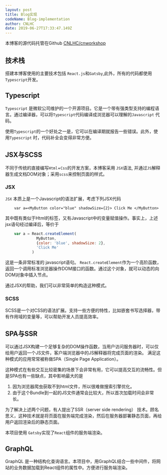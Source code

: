 ```yaml
---
layout: post
title: Blog实现
codeName: Blog-implementation
author: CNLHC
date: 2019-06-27T17:33:47.149Z
---
```


本博客的源代码托管在Github [CNLHC/cnworkshop](https://github.com/CNLHC/cnworkshop)

## 技术栈

搭建本博客使用的主要技术包括 `React.js`和`Gatsby`,此外，所有的代码都使用`Typescript`开发。

## Typescript

`Typescript` 是微软公司维护的一个开源项目。它是一个带有强类型支持的编程语言。通过编译器，可以将`Typescript`代码编译成浏览器可以理解的`Javascript`
代码。

使用`Typescript`的一个好处之一是，它可以在编译期就报告一些错误。此外，使用`Typescript` 时，代码补全会变得非常方便。

## JSX与SCSS

不同于传统的直接编写`Html`+`Css`的开发方案，本博客采用 `JSX`语法, 并通过`JS`解释器生成文档DOM对象；采用`scss`来控制页面的样式。


### JSX

`JSX` 本质上是一个Javascript的语法扩展，考虑下列JSX代码

```JSX
    var a=<MyButton color="blue" shadowSize={2}> Click Me </MyButton>
```
其中既有类似于Html的标签，又有Javascript中的变量赋值操作。事实上，上述jsx语句经过编译后，等价于

```js
    var a = React.createElement(
              MyButton,
              {color: 'blue', shadowSize: 2},
              'Click Me'
            )
```
这是一条非常标准的 javascript语句。 `React.createElement`作为一个高阶函数，返回一个调用标准浏览器操作DOM接口的函数。通过这个对象，就可以动态的向
DOM对象中插入节点。

通过JSX的帮助，我们可以非常简单的构造这种模式。

### SCSS

SCSS是一个对CSS的语法扩展。支持一些方便的特性，比如嵌套书写选择器，带有作用域的变量等，可以帮助开发人员提高效率。

## SPA与SSR

可以通过JSX构建一个足够复杂的DOM操作函数，当用户访问服务器时，可以仅给用户返回一个JS文件，客户端浏览器中的JS解释器将完成页面的渲染。
满足这种模式的应用常常被称做SPA（Single Page Application）。

这种模式在有些交互比较密集的场景下会非常有用，它可以提高交互的流畅性。但是SPA也有一些缺点，其中影响最大的是

1. 因为浏览器爬虫获取不到html文件，所以很难做搜索引擎优化。
2. 由于这个Bundle到一起的JS文件通常会比较大，所以首次加载时间会非常长。

为了解决上述两个问题，有人提出了SSR（server side rendering） 技术。顾名思义，这种技术就是将页面在服务端完成渲染，然后在服务器部署静态页面，再给用户返回渲染后的静态页面。

本项目使用 `Gatsby`实现了`React`组件的服务端渲染。


## GraphQL

GraphQL 是一种结构化查询语言。本项目中，用GraphQL结合一些中间件，将网站的业务数据加载到React组件的属性中。方便进行服务端渲染。

